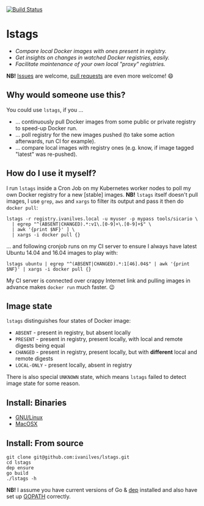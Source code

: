 [![Build Status](https://travis-ci.org/ivanilves/lstags.svg?branch=master)](https://travis-ci.org/ivanilves/lstags)

# lstags

* *Compare local Docker images with ones present in registry.*
* *Get insights on changes in watched Docker registries, easily.* 
* *Facilitate maintenance of your own local "proxy" registries.*

**NB!** [Issues](https://github.com/ivanilves/lstags/issues) are welcome, [pull requests](https://github.com/ivanilves/lstags/pulls) are even more welcome! :smile:

## Why would someone use this?
You could use `lstags`, if you ...
* ... continuously pull Docker images from some public or private registry to speed-up Docker run.
* ... poll registry for the new images pushed (to take some action afterwards, run CI for example).
* ... compare local images with registry ones (e.g. know, if image tagged "latest" was re-pushed).

## How do I use it myself?
I run `lstags` inside a Cron Job on my Kubernetes worker nodes to poll my own Docker registry for a new [stable] images.
**NB!** `lstags` itself doesn't pull images, I use `grep`, `aws` and `xargs` to filter its output and pass it then do `docker pull`:
```
lstags -r registry.ivanilves.local -u myuser -p mypass tools/sicario \
  | egrep "^(ABSENT|CHANGED).*:v1\.[0-9]+\.[0-9]+$" \
  | awk '{print $NF}' ] \
  | xargs -i docker pull {}
```
... and following cronjob runs on my CI server to ensure I always have latest Ubuntu 14.04 and 16.04 images to play with:
```
lstags ubuntu | egrep "^(ABSENT|CHANGED).*:1[46].04$" | awk '{print $NF}' | xargs -i docker pull {}
```
My CI server is connected over crappy Internet link and pulling images in advance makes `docker run` much faster. :wink:

## Image state
`lstags` distinguishes four states of Docker image:
* `ABSENT` - present in registry, but absent locally
* `PRESENT` -  present in registry, present locally, with local and remote digests being equal
* `CHANGED` - present in registry, present locally, but with **different** local and remote digests
* `LOCAL-ONLY` - present locally, absent in registry

There is also special `UNKNOWN` state, which means `lstags` failed to detect image state for some reason.

## Install: Binaries
* [GNU/Linux](https://www.dropbox.com/s/xtgzs0dijj42qjo/lstags.linux?dl=1)
* [MacOSX](https://www.dropbox.com/s/9zqv3y1k7wvj731/lstags.darwin?dl=1)

## Install: From source
```
git clone git@github.com:ivanilves/lstags.git
cd lstags
dep ensure
go build
./lstags -h
```
**NB!** I assume you have current versions of Go & [dep](https://github.com/golang/dep) installed and also have set up [GOPATH](https://github.com/golang/go/wiki/GOPATH) correctly.
